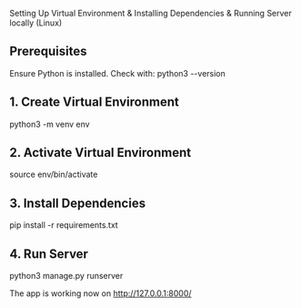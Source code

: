 Setting Up Virtual Environment & Installing Dependencies & Running Server locally (Linux)

## Prerequisites
Ensure Python is installed. Check with:
python3 --version

## 1. Create Virtual Environment
python3 -m venv env

## 2. Activate Virtual Environment
source env/bin/activate

## 3. Install Dependencies
pip install -r requirements.txt

## 4. Run Server
python3 manage.py runserver

The app is working now on http://127.0.0.1:8000/
